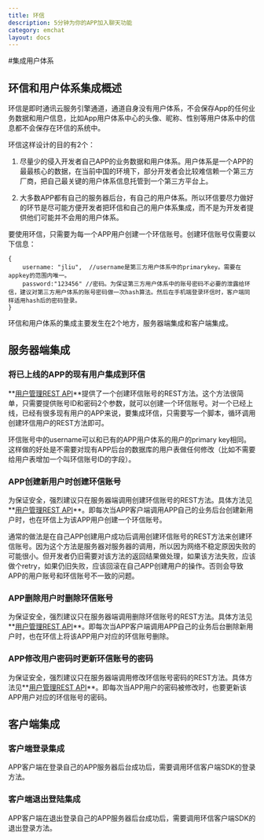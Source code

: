 ```yaml
---
title: 环信
description: 5分钟为你的APP加入聊天功能
category: emchat
layout: docs
---
```


#集成用户体系

## 环信和用户体系集成概述
环信是即时通讯云服务引擎通道，通道自身没有用户体系，不会保存App的任何业务数据和用户信息，比如App用户体系中心的头像、昵称、性别等用户体系中的信息都不会保存在环信的系统中。

环信这样设计的目的有2个：

 
1. 尽量少的侵入开发者自己APP的业务数据和用户体系。用户体系是一个APP的最最核心的数据，在当前中国的环境下，部分开发者会比较难信赖一个第三方厂商，把自己最关键的用户体系信息托管到一个第三方平台上。
 
1. 大多数APP都有自己的服务器后台，有自己的用户体系。所以环信要尽力做好的环节是尽可能方便开发者把环信和自己的用户体系集成，而不是为开发者提供他们可能并不会用的用户体系。


要使用环信，只需要为每一个APP用户创建一个环信账号。创建环信账号仅需要以下信息：


	{
		username: "jliu",  //username是第三方用户体系中的primarykey。需要在appkey的范围内唯一。
		password:"123456" //密码。为保证第三方用户体系中的账号密码不必要的泄露给环信，建议对第三方用户体系的账号密码做一次hash算法。然后在手机端登录环信时，客户端同样适用hash后的密码登录。
	}


环信和用户体系的集成主要发生在2个地方，服务器端集成和客户端集成。


## 服务器端集成

### 将已上线的APP的现有用户集成到环信
**[用户管理REST API](/docs/emchat/rest/userapi.html)**提供了一个创建环信账号的REST方法。这个方法很简单，只需要提供账号ID和密码2个参数，就可以创建一个环信账号。对一个已经上线，已经有很多现有用户的APP来说，要集成环信，只需要写一个脚本，循环调用创建环信用户的REST方法即可。

环信账号中的username可以和已有的APP用户体系的用户的primary key相同。这样做的好处是不需要对现有APP后台的数据库的用户表做任何修改（比如不需要给用户表增加一个叫环信账号ID的字段）。

### APP创建新用户时创建环信账号
为保证安全，强烈建议只在服务器端调用创建环信账号的REST方法。具体方法见**[用户管理REST API](/docs/emchat/rest/userapi.html)**。即每次当APP客户端调用APP自己的业务后台创建新用户时，也在环信上为该APP用户创建一个环信账号。

通常的做法是在自己APP创建用户成功后调用创建环信账号的REST方法来创建环信账号。因为这个方法是服务器对服务器的调用，所以因为网络不稳定原因失败的可能很小。但开发者仍旧需要对该方法的返回结果做处理，如果该方法失败，应该做个retry，如果仍旧失败，应该回滚在自己APP创建用户的操作。否则会导致APP的用户账号和环信账号不一致的问题。

### APP删除用户时删除环信账号

为保证安全，强烈建议只在服务器端调用删除环信账号的REST方法。具体方法见**[用户管理REST API](/docs/emchat/rest/userapi.html)**。即每次当APP客户端调用APP自己的业务后台删除新用户时，也在环信上将该APP用户对应的环信账号删除。

### APP修改用户密码时更新环信账号的密码

为保证安全，强烈建议只在服务器端调用修改环信账号密码的REST方法。具体方法见**[用户管理REST API](/docs/emchat/rest/userapi.html)**。即每次当APP用户的密码被修改时，也要更新该APP用户对应的环信账号的密码。

## 客户端集成


### 客户端登录集成
APP客户端在登录自己的APP服务器后台成功后，需要调用环信客户端SDK的登录方法。

### 客户端退出登陆集成
APP客户端在退出登录自己的APP服务器后台成功后，需要调用环信客户端SDK的退出登录方法。

